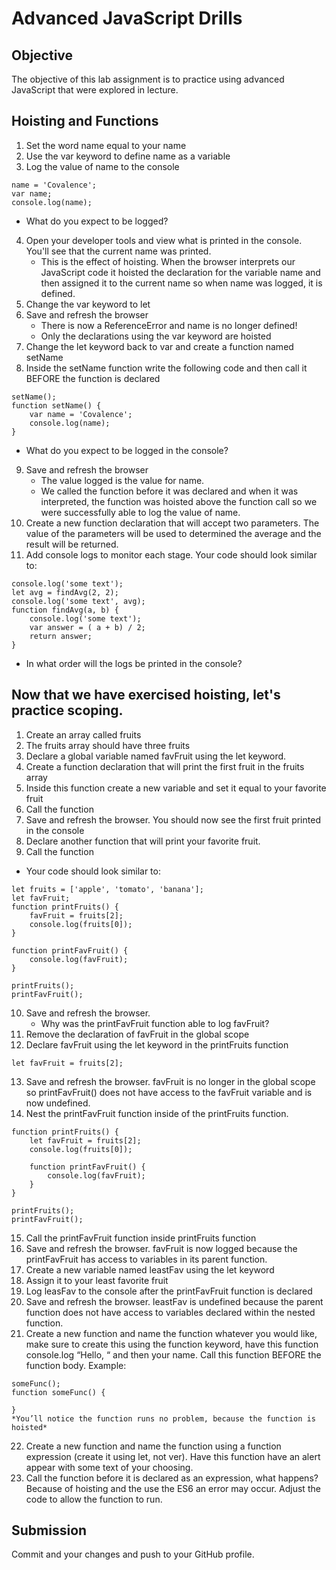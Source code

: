 # Advanced JavaScript Drills
## Objective
The objective of this lab assignment is to practice using advanced JavaScript that were explored in lecture.

## Hoisting and Functions
1. Set the word name equal to your name
2. Use the var keyword to define name as a variable
3. Log the value of name to the console
```
name = 'Covalence';
var name;
console.log(name);
```
* What do you expect to be logged?
4. Open your developer tools and view what is printed in the console. You'll see that the current name was printed.
    * This is the effect of hoisting. When the browser interprets our JavaScript code it hoisted the declaration for the variable name and then assigned it to the current name so when name was logged, it is defined.
5. Change the var keyword to let
6. Save and refresh the browser
    * There is now a ReferenceError and name is no longer defined!
    * Only the declarations using the var keyword are hoisted
7. Change the let keyword back to var and create a function named setName
8. Inside the setName function write the following code and then call it BEFORE the function is declared
```
setName();
function setName() {
    var name = 'Covalence';
    console.log(name);
}
```
* What do you expect to be logged in the console?
9. Save and refresh the browser
    * The value logged is the value for name.
    * We called the function before it was declared and when it was interpreted, the function was hoisted above the function call so we were successfully able to log the value of name.
10. Create a new function declaration that will accept two parameters. The value of the parameters will be used to determined the average and the result will be returned.
11. Add console logs to monitor each stage. Your code should look similar to:
```
console.log('some text');
let avg = findAvg(2, 2);
console.log('some text', avg);
function findAvg(a, b) {
    console.log('some text');
    var answer = ( a + b) / 2;
    return answer;
}
```
* In what order will the logs be printed in the console?

## Now that we have exercised hoisting, let's practice scoping.
1. Create an array called fruits
2. The fruits array should have three fruits
3. Declare a global variable named favFruit using the let keyword.
4. Create a function declaration that will print the first fruit in the fruits array
5. Inside this function create a new variable and set it equal to your favorite fruit
6. Call the function
7. Save and refresh the browser. You should now see the first fruit printed in the console
8. Declare another function that will print your favorite fruit.
9. Call the function
* Your code should look similar to:
```
let fruits = ['apple', 'tomato', 'banana'];
let favFruit;
function printFruits() {
    favFruit = fruits[2];
    console.log(fruits[0]);
}

function printFavFruit() {
    console.log(favFruit);
}

printFruits();
printFavFruit();
```
10. Save and refresh the browser.
    * Why was the printFavFruit function able to log favFruit?
11. Remove the declaration of favFruit in the global scope
12. Declare favFruit using the let keyword in the printFruits function
```
let favFruit = fruits[2];
```
13. Save and refresh the browser. favFruit is no longer in the global scope so printFavFruit() does not have access to the favFruit variable and is now undefined.
14. Nest the printFavFruit function inside of the printFruits function.
```
function printFruits() {
    let favFruit = fruits[2];
    console.log(fruits[0]);

    function printFavFruit() {
        console.log(favFruit);
    }
}

printFruits();
printFavFruit();
```
15. Call the printFavFruit function inside printFruits function
16. Save and refresh the browser. favFruit is now logged because the printFavFruit has access to variables in its parent function.
17. Create a new variable named leastFav using the let keyword
18. Assign it to your least favorite fruit
19. Log leasFav to the console after the printFavFruit function is declared
20. Save and refresh the browser. leastFav is undefined because the parent function does not have access to variables declared within the nested function.
21. Create a new function and name the function whatever you would like, make sure to create this using the function keyword, have this function console.log “Hello, “ and then your name. Call this function BEFORE the function body. Example:
```
someFunc();
function someFunc() {

}
*You’ll notice the function runs no problem, because the function is hoisted*
```
22. Create a new function and name the function using a function expression (create it using let, not ver). Have this function have an alert appear with some text of your choosing.
23. Call the function before it is declared as an expression, what happens? Because of hoisting and the use the ES6 an error may occur. Adjust the code to allow the function to run.
## Submission
Commit and your changes and push to your GitHub profile.
